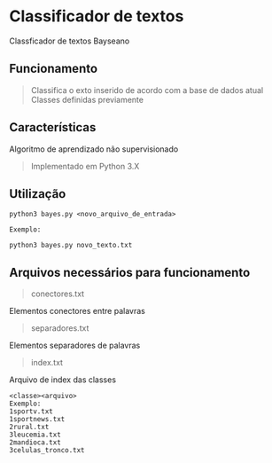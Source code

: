 # Classificador de textos
Classficador de textos Bayseano

## Funcionamento
 >Classifica o exto inserido de acordo com a base de dados atual
 >Classes definidas previamente

## Características
Algoritmo de aprendizado não supervisionado

 >Implementado em Python 3.X


## Utilização
```
python3 bayes.py <novo_arquivo_de_entrada>

Exemplo:

python3 bayes.py novo_texto.txt
```

## Arquivos necessários para funcionamento
 >conectores.txt

Elementos conectores entre palavras

 >separadores.txt

Elementos separadores de palavras

 >index.txt

Arquivo de index das classes
```
<classe><arquivo>
Exemplo:
1sportv.txt
1sportnews.txt
2rural.txt
3leucemia.txt
2mandioca.txt
3celulas_tronco.txt
```

